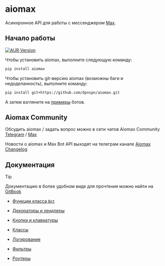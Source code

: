 # aiomax

Асинхронное API для работы с мессенджером [Max](https://max.ru).

## Начало работы

[![AUR Version](https://img.shields.io/aur/version/python-aiomax?style=for-the-badge&logo=arch%20linux&logoColor=white)](https://aur.archlinux.org/packages/python-aiomax)

Чтобы установить aiomax, выполните следующую команду:

```bash
pip install aiomax
```

Чтобы установить git-версию aiomax (возможны баги и недоделанность), выполните команду:

```bash
pip install git+https://github.com/dpnspn/aiomax.git
```

А затем взгляните на [примеры](docs/examples.md) ботов.

## Aiomax Community

Обсудить aiomax / задать вопрос можно в сети чатов Aiomax Community
[Telegram](https://t.me/aiomax_chat) / [Max](https://max.ru/join/45DmBRwDNvcZVqYvf_cSCPu-_DuvYa5VmuQ4K2cmC_Q)

Новости о aiomax и Max Bot API выходят на телеграм канале [Aiomax Changelog](https://t.me/aiomax_cl)

## Документация

> [!TIP]
> Документацию в более удобном виде для прочтения можно найти на [GitBook](https://dpnspn.gitbook.io/aiomax)

- [Функции класса `Bot`](docs/bots.md)

- [Декораторы и хендлеры](docs/decorators.md)

- [Кнопки и клавиатуры](docs/buttons.md)

- [Классы](docs/types.md)

- [Логирование](docs/logging.md)

- [Фильтры](docs/filters.md)

- [Роутеры](docs/routers.md)
